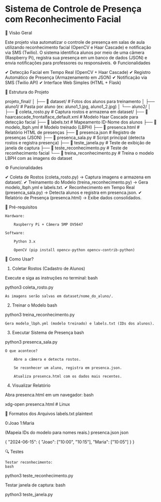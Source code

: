 # Sistema de Controle de Presença com Reconhecimento Facial

📌 Visão Geral

Este projeto visa automatizar o controle de presença em salas de aula utilizando reconhecimento facial (OpenCV e Haar Cascade) e notificação via SMS (Twilio). O sistema identifica alunos por meio de uma câmera (Raspberry Pi), registra sua presença em um banco de dados (JSON) e envia notificações para professores ou responsáveis.
⚙️ Funcionalidades

✔ Detecção Facial em Tempo Real (OpenCV + Haar Cascade)
✔ Registro Automático de Presença (Armazenamento em JSON)
✔ Notificação via SMS (Twilio API)
✔ Interface Web Simples (HTML + Flask)

📂 Estrutura do Projeto

projeto_final/
│
├── 📁 dataset/                     # Fotos dos alunos para treinamento
│   ├── aluno1/                     # Pasta por aluno (ex: aluno1_1.jpg, aluno1_2.jpg)
│   └── aluno2/
│
├── 📜 coleta_rosto.py              # Captura rostos e armazena em dataset/
├── 📜 haarcascade_frontalface_default.xml  # Modelo Haar Cascade para detecção facial
├── 📜 labels.txt                   # Mapeamento ID-Nome dos alunos
├── 📜 modelo_lbph.yml              # Modelo treinado (LBPH)
├── 📜 presenca.html                # Relatório HTML de presenças
├── 📜 presenca.json                # Registro de presenças (JSON)
├── 📜 presenca_sala.py             # Script principal (detecta rostos e registra presença)
├── 📜 teste_janela.py              # Teste de exibição de janela de captura
├── 📜 teste_reconhecimento.py      # Teste de reconhecimento facial
└── 📜 treina_reconhecimento.py     # Treina o modelo LBPH com as imagens do dataset


⚙️ Funcionalidades

✔ Coleta de Rostos (coleta_rosto.py) → Captura imagens e armazena em dataset/.
✔ Treinamento do Modelo (treina_reconhecimento.py) → Gera modelo_lbph.yml e labels.txt.
✔ Reconhecimento em Tempo Real (presenca_sala.py) → Detecta alunos e registra em presenca.json.
✔ Relatório de Presença (presenca.html) → Exibe dados consolidados.


🔧 Pré-requisitos

    Hardware:

        Raspberry Pi + Câmera 5MP OV5647

    Software:

        Python 3.x

        OpenCV (pip install opencv-python opencv-contrib-python)

🚀 Como Usar?
1. Coletar Rostos (Cadastro de Alunos)

Execute e siga as instruções no terminal:
bash

python3 coleta_rosto.py

    As imagens serão salvas em dataset/nome_do_aluno/.

2. Treinar o Modelo
bash

python3 treina_reconhecimento.py

    Gera modelo_lbph.yml (modelo treinado) e labels.txt (IDs dos alunos).

3. Executar Sistema de Presença
bash

python3 presenca_sala.py

    O que acontece?

        Abre a câmera e detecta rostos.

        Se reconhecer um aluno, registra em presenca.json.

        Atualiza presenca.html com os dados mais recentes.

4. Visualizar Relatório

Abra presenca.html em um navegador:
bash

xdg-open presenca.html  # Linux

📝 Formatos dos Arquivos
labels.txt
plaintext

0:Joao
1:Maria

(Mapeia IDs do modelo para nomes reais.)
presenca.json
json

{
  "2024-06-15": {
    "Joao": ["10:00", "10:15"],
    "Maria": ["10:05"]
  }
}

🔍 Testes

    Testar reconhecimento:
    bash

python3 teste_reconhecimento.py

Testar janela de captura:
bash

python3 teste_janela.py
